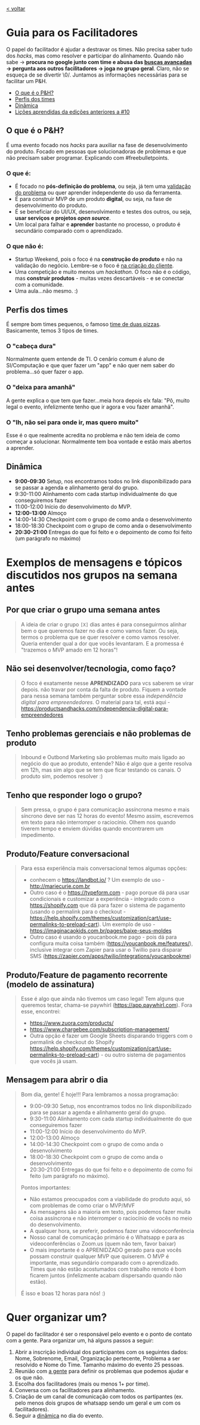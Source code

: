 [< voltar](https://productsandhacks.com)

# Guia para os Facilitadores

O papel do facilitador é ajudar a destravar os times. Não precisa saber tudo dos _hacks_, mas como resolver e participar do alinhamento. Quando não sabe -> **procura no google junto com time e abusa das [buscas avançadas](https://resultadosdigitais.com.br/blog/pesquisa-avancada-google/) -> pergunta aos outros facilitadores -> joga no grupo geral**. Claro, não se esqueça de se divertir \0/. Juntamos as informações necessárias para se facilitar um P&H.
  - [O que é o P&H?](https://nite-ceuma.github.io/products-and-hacks/#o-que-é-o-ph)
  - [Perfis dos times](https://nite-ceuma.github.io/products-and-hacks/#perfis-dos-times)
  - [Dinâmica](https://nite-ceuma.github.io/products-and-hacks/#dinâmica)
  - [Lições aprendidas da edições anteriores a #10](https://nite-ceuma.github.io/products-and-hacks/licoes-aprendidas-das-edicoes-passadas)

## O que é o P&H?
É uma evento focado nos _hacks_ para auxiliar na fase de desenvolvimento do produto. Focado em pessoas que solucionadoras de problemas e que não precisam saber programar. Explicando com #freebulletpoints. 

### O que é:
  - É focado no **pós-definição do problema**, ou seja, já tem uma [validação do problema](https://universidadeagora.com/2018/06/06/25270/trilha-empreendedor-digital-defina-muito-bem-o-problema/) ou quer aprender independente do uso da ferramenta.
  - É para construir MVP de um produto **digital**, ou seja, na fase de desenvolvimento do produto.
  - É se beneficiar do UI/UX, desenvolvimento e testes dos outros, ou seja, **usar serviços e projetos _open source_**.
  - Um local para falhar e **aprender** bastante no processo, o produto é secundário comparado com o aprendizado.
  
### O que **não** é:
  - Startup Weekend, pois o foco é na **construção do produto** e não na validação do negócio. Lembre-se o foco é [na criação do cliente](https://universidadeagora.com/2018/06/05/25245/trilha-empreendedor-digital-ame-o-problema-nao-a-solucao/).
  - Uma competição e muito menos um _hackathon_. O foco não é o código, mas **construir produtos** - muitas vezes descartáveis - e se conectar com a comunidade.
  - Uma aula...não mesmo. :)


## Perfis dos times

É sempre bom times pequenos, o famoso [time de duas pizzas](https://www.theguardian.com/technology/2018/apr/24/the-two-pizza-rule-and-the-secret-of-amazons-success). Basicamente, temos 3 tipos de times. 

### O "cabeça dura"

Normalmente quem entende de TI. O cenârio comum é aluno de SI/Computação e que quer fazer um "app" e não quer nem saber do problema...só quer fazer o app.

### O "deixa para amanhã"

A gente explica o que tem que fazer...meia hora depois elx fala: "Pô, muito legal o evento, infelizmente tenho que ir agora e vou fazer amanhã".

### O "Ih, não sei para onde ir, mas quero muito"

Esse é o que realmente acredita no problema e não tem ideia de como começar a solucionar. Normalmente tem boa vontade e estão mais abertos a aprender.

## Dinâmica

  - **9:00-09:30** Setup, nos encontramos todos no link disponibilizado para se passar a agenda e alinhamento geral do grupo.
  - 9:30-11:00 Alinhamento com cada startup individualmente do que conseguiremos fazer
  - 11:00-12:00 Início do desenvolvimento do MVP.
  - **12:00-13:00** Almoço
  - 14:00-14:30 Checkpoint com o grupo de como anda o desenvolvimento
  - 18:00-18:30 Checkpoint com o grupo de como anda o desenvolvimento
  - **20:30-21:00** Entregas do que foi feito e o depoimento de como foi feito (um parágrafo no máximo)
  
# Exemplos de mensagens e tópicos discutidos nos grupos na semana antes

## Por que criar o grupo uma semana antes

> A ideia de criar o grupo `[X]` dias antes é para conseguirmos alinhar bem o que queremos fazer no dia e como vamos fazer. Ou seja, termos o problema que se quer resolver e como vamos resolver. Queria entender qual a dor que vocês levantaram. E a promessa é "trazemos o MVP amado em 12 horas"!

## Não sei desenvolver/tecnologia, como faço?

> O foco é exatamente nesse **APRENDIZADO** para vcs saberem se virar depois. não travar por conta da falta de produto. Fiquem a vontade para nessa semana também perguntar sobre essa *independência digital para empreendedores*. O material para tal, está aqui - https://productsandhacks.com/independencia-digital-para-empreendedores

## Tenho problemas gerenciais e não problemas de produto

> Inbound e Outbond Marketing são problemas muito mais ligado ao negócio do que ao produto, entende? Não é algo que a gente resolva em 12h, mas sim algo que se tem que ficar testando os canais. O produto sim, podemos resolver :)

## Tenho que responder logo o grupo?

> Sem pressa, o grupo é para comunicação assíncrona mesmo e mais síncrono deve ser nas 12 horas do evento! Mesmo assim, escrevemos em texto para não interromper o raciocínio. Olhem nos quando tiverem tempo e enviem dúvidas quando encontrarem um impedimento.

## Produto/Feature conversacional

> Para essa experiência mais conversacional temos algumas opções:
> - conhecem o https://landbot.io/ ? Um exemplo de uso - http://mariecurie.com.br
> - Outro caso é o https://typeform.com - pago porque dá para usar condicionais e customizar a experiência - integrado com o https://shopify.com  que dá para fazer o sistema de pagamento (usando o permalink para o checkout - https://help.shopify.com/themes/customization/cart/use-permalinks-to-preload-cart). Um exemplo de uso - https://imaginacaokids.com.br/pages/baixe-seus-moldes
> - Outro caso é usando o youcanbook.me pago - pois dá para configura muita coisa também (https://youcanbook.me/features/), inclusive integrar com Zapier para usar o Twillio para disparar SMS (https://zapier.com/apps/twilio/integrations/youcanbookme)

## Produto/Feature de pagamento recorrente (modelo de assinatura)

> Esse é algo que ainda não tivemos um caso legal! Tem alguns que queremos testar, chama-se paywhirl (https://app.paywhirl.com). Fora esse, encontrei:
> - https://www.zuora.com/products/
> - https://www.chargebee.com/subscription-management/
> - Outra opção é fazer um Google Sheets disparando triggers com o permalink de checkout do Shopify https://help.shopify.com/themes/customization/cart/use-permalinks-to-preload-cart) - ou outro sistema de pagamentos que vocês já usam.

## Mensagem para abrir o dia 

> Bom dia, gente! É hoje!!! Para lembramos a nossa programação:
> - 9:00-09:30 Setup, nos encontramos todos no link disponibilizado para se passar a agenda e alinhamento geral do grupo.
> - 9:30-11:00 Alinhamento com cada startup individualmente do que conseguiremos fazer
> - 11:00-12:00 Início do desenvolvimento do MVP.
> - 12:00-13:00 Almoço
> - 14:00-14:30 Checkpoint com o grupo de como anda o desenvolvimento
> - 18:00-18:30 Checkpoint com o grupo de como anda o desenvolvimento
> - 20:30-21:00 Entregas do que foi feito e o depoimento de como foi feito (um parágrafo no máximo).
> 
> Pontos importantes:
> - Não estamos preocupados com a viabilidade do produto aqui, só com problemas de como criar o MVP/MVF
> - As mensagens são a maioria em texto, pois podemos fazer muita coisa assíncrona e não interromper o raciocínio de vocês no meio do desenvolvimento.
> - A qualquer hora, se preferir, podemos fazer uma videoconferência
> - Nosso canal de comunicação primário é o Whatsapp e para as videoconferências o Zoom.us (quem não tem, favor baixar)
> - O mais importante é o APRENIDZADO gerado para que vocês possam construir qualquer MVP que quiserem. O MVP é importante, mas segundário comparado com o aprendizado.
> Times que não estão acostumados com trabalho remoto é bom ficarem juntos (infelizmente acabam dispersando quando não estão).
> 
> É isso e boas 12 horas para nós! :)

# Quer organizar um?

O papel do facilitador é ser o responsável pelo evento e o ponto de contato com a gente. Para organizar um, há alguns passos a seguir:
  1. Abrir a inscrição individual dos participantes com os seguintes dados: Nome, Sobrenome, Email, Organização pertecente,  Problema a ser resolvido e Nome do Time. Tamanho máximo do evento 25 pessoas.
  2. Reunião com [a gente](mailto:oi.nite@ceuma.br) para definir os problemas que podemos ajudar e os que não. 
  3. Escolha dos facilitadores (mais ou menos 1+ por time).
  4. Conversa com os facilitadores para alinhamento.
  5. Criação de um canal de comunicação com todos os partipantes (ex. pelo menos dois grupos de whatsapp sendo um geral e um com os facilitadores).
  6. Seguir a [dinâmica](https://productsandhacks.com/guia-para-facilitadores#dinâmica) no dia do evento.

